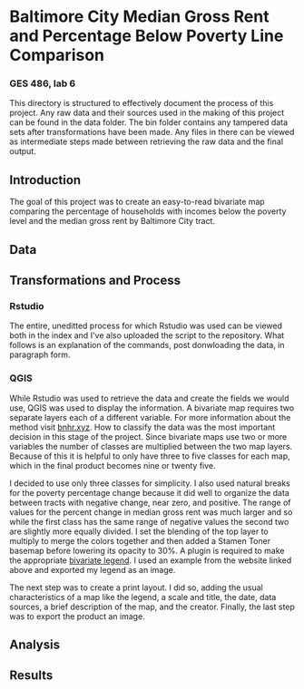 # Baltimore City Median Gross Rent and Percentage Below Poverty Line Comparison
### GES 486, lab 6
This directory is structured to effectively document the process of this project. Any raw data and their sources used in the making of this project can be found in the data folder. The bin folder contains any tampered data sets after transformations have been made. Any files in there can be viewed as intermediate steps made between retrieving the raw data and the final output.

## Introduction
The goal of this project was to create an easy-to-read bivariate map comparing the percentage of households with incomes below the poverty level and the median gross rent by Baltimore City tract. 

## Data


## Transformations and Process

### Rstudio
The entire, uneditted process for which Rstudio was used can be viewed both in the index and I've also uploaded the script to the repository. What follows is an explanation of the commands, post donwloading the data, in paragraph form.

### QGIS
While Rstudio was used to retrieve the data and create the fields we would use, QGIS was used to display the information. A bivariate map requires two separate layers each of a different variable. For more information about the method visit [bnhr.xyz](https://bnhr.xyz/2019/09/15/bivariate-choropleths-in-qgis.html). How to classify the data was the most important decision in this stage of the project. Since bivariate maps use two or more variables the number of classes are multiplied between the two map layers. Because of this it is helpful to only have three to five classes for each map, which in the final product becomes nine or twenty five. 

I decided to use only three classes for simplicity. I also used natural breaks for the poverty percentage change because it did well to organize the data between tracts with negative change, near zero, and positive. The range of values for the percent change in median gross rent was much larger and so while the first class has the same range of negative values the second two are slightly more equally divided. I set the blending of the top layer to multiply to merge the colors together and then added a Stamen Toner basemap before lowering its opacity to 30%. A plugin is required to make the appropriate [bivariate legend](https://github.com/webgeodatavore/bivariate_legend/). I used an example from the website linked above and exported my legend as an image.

The next step was to create a print layout. I did so, adding the usual characteristics of a map like the legend, a scale and title, the date, data sources, a brief description of the map, and the creator. Finally, the last step was to export the product an image.


## Analysis

## Results
